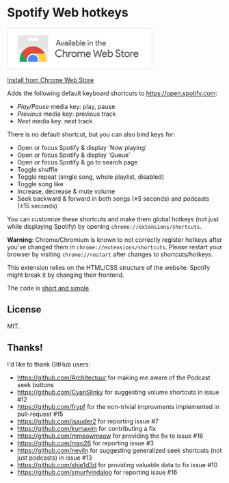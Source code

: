 # Spotify Web hotkeys

<p align="center">

[![Install from Chrome Web Store](.github/chromewebstore.png)](https://chrome.google.com/webstore/detail/spotify-web-player-hotkey/pdcbjjmgfakcbbchppeemlfpfgkdmjji)

[Install from Chrome Web Store](https://chrome.google.com/webstore/detail/spotify-web-player-hotkey/pdcbjjmgfakcbbchppeemlfpfgkdmjji)

</p>

Adds the following default keyboard shortcuts to https://open.spotify.com:

* *Play/Pause* media key: play, pause
* *Previous* media key: previous track
* *Next* media key: next track

There is no default shortcut, but you can also bind keys for:

* Open or focus Spotify & display 'Now playing'
* Open or focus Spotify & display 'Queue'
* Open or focus Spotify & go to search page
* Toggle shuffle
* Toggle repeat (single song, whole playlist, disabled)
* Toggle song like
* Increase, decrease & mute volume
* Seek backward & forward in both songs (±5 seconds) and podcasts (±15 seconds)

You can customize these shortcuts and make them global hotkeys (not just while displaying Spotify) by opening `chrome://extensions/shortcuts`.

**Warning**: Chrome/Chromium is known to not correctly register hotkeys after you've changed them in `chrome://extensions/shortcuts`. Please restart your browser by visiting `chrome://restart` after changes to shortcuts/hotkeys.

This extension relies on the HTML/CSS structure of the website.
Spotify might break it by changing their frontend.

The code is [short and simple](/src/background.js).

## License

MIT.

## Thanks!

I'd like to thank GitHub users:

* https://github.com/Architectuur for making me aware of the Podcast seek buttons
* https://github.com/CyanSlinky for suggesting volume shortcuts in issue #12
* https://github.com/frypf for the non-trivial improvments implemented in pull-request #15
* https://github.com/jsauder2 for reporting issue #7
* https://github.com/kumaxim for contributing a fix
* https://github.com/mmeowmeow for providing the fix to issue #16
* https://github.com/msp26 for reporting issue #3
* https://github.com/neviln for suggesting generalized seek shortcuts (not just podcasts) in issue #13
* https://github.com/shie1d3d for providing valuable data to fix issue #10
* https://github.com/smurfvindaloo for reporting issue #16
